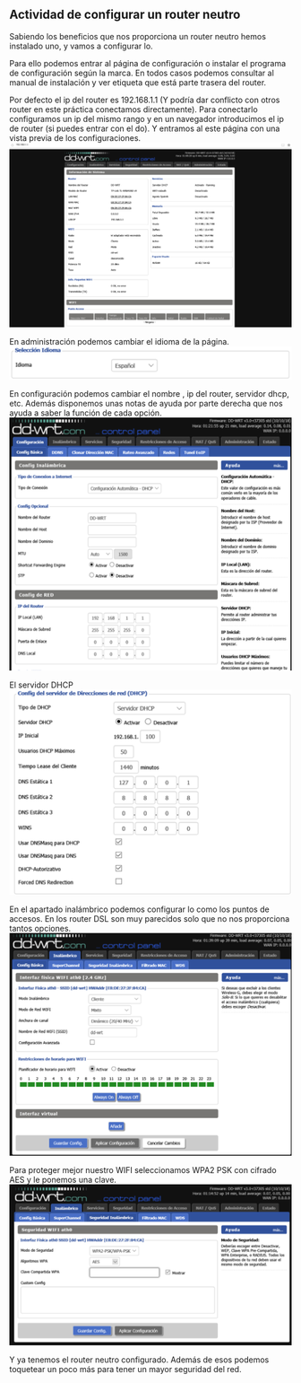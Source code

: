 ## Actividad de configurar un router neutro

Sabiendo los beneficios que nos proporciona un router neutro hemos instalado uno, y vamos a configurar lo.

Para ello podemos entrar al página de configuración o instalar el programa de configuración según la marca. En todos casos podemos consultar al manual de instalación y ver etiqueta que está parte trasera del router.

Por defecto el ip del router es 192.168.1.1 (Y podría dar conflicto con otros router en este práctica conectamos directamente). Para conectarlo configuramos un ip del mismo rango y en un navegador introducimos el ip de router (si puedes entrar con el do). Y entramos al este página con una vista previa de los configuraciones.
![imagen de configuración del router-1](imagen/conf2.png)

En administración podemos cambiar el idioma de la página.
![imagen de configuración del router-2](imagen/conf3.png)

En configuración podemos cambiar el nombre , ip del router, servidor dhcp, etc. Además disponemos unas notas de ayuda por parte derecha que nos ayuda a saber la función de cada opción.
![imagen de configuración del router-3](imagen/conf4.png)

El servidor DHCP
![imagen de configuración del router-4](imagen/conf5.png)

En el apartado inalámbrico podemos configurar lo como los puntos de accesos. En los router DSL son muy parecidos solo que no nos proporciona tantos opciones.
![imagen de configuración del router-5](imagen/conf6.png)

Para proteger mejor nuestro WIFI seleccionamos WPA2 PSK con cifrado AES y le ponemos una clave.
![imagen de configuración del router-6](imagen/conf7.png)

Y ya tenemos el router neutro configurado. Además de esos podemos toquetear un poco más para tener un mayor seguridad del red.

